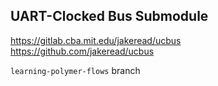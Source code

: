 ## UART-Clocked Bus Submodule 

https://gitlab.cba.mit.edu/jakeread/ucbus 
https://github.com/jakeread/ucbus 

`learning-polymer-flows` branch 